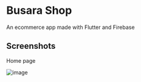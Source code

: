 # Busara Shop

An ecommerce app made with Flutter and Firebase

## Screenshots

Home page

![image](https://user-images.githubusercontent.com/42675180/163667389-7eeab771-549c-471f-8986-0fbcc7684676.png)

